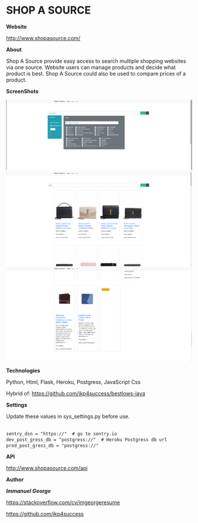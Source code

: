 # SHOP A SOURCE

**Website**

http://www.shopasource.com/

**About**

Shop A Source provide easy access to search multiple shopping websites via one source. Website users can manage products and decide what product is best. Shop A Source could also be used to compare prices of a product.

**ScreenShots**

![s1](https://github.com/ikp4success/shopasource/blob/master/screenshots/s1.png)
![s2](https://github.com/ikp4success/shopasource/blob/master/screenshots/s2.png)
![s3](https://github.com/ikp4success/shopasource/blob/master/screenshots/s3.png)

**Technologies**

Python,
Html,
Flask,
Heroku,
Postgress,
JavaScript
Css

Hybrid of: https://github.com/ikp4success/bestlows-java

**Settings**

Update these values in sys_settings.py before use.

```

sentry_dsn = "https://"  # go to sentry.io
dev_post_gress_db = "postgress://"  # Heroku Postgress db url
prod_post_gress_db = "postgress://"

```

**API**

http://www.shopasource.com/api


**Author**

***Immanuel George***

https://stackoverflow.com/cv/imgeorgeresume

https://github.com/ikp4success
